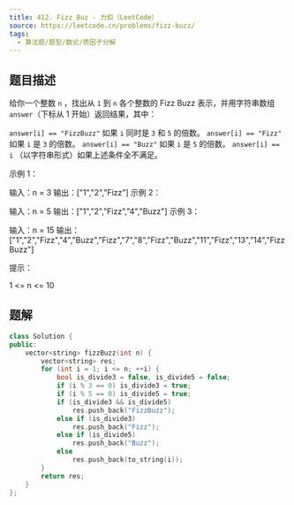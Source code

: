 ```yaml
---
title: 412. Fizz Buz - 力扣（LeetCode）
source: https://leetcode.cn/problems/fizz-buzz/
tags:
  - 算法题/题型/数论/质因子分解
---
```


## 题目描述
给你一个整数 `n` ，找出从 `1` 到 `n` 各个整数的 Fizz Buzz 表示，并用字符串数组 `answer`（下标从 1 开始）返回结果，其中：

`answer[i] == "FizzBuzz"` 如果 `i` 同时是 `3` 和 `5` 的倍数。
`answer[i] == "Fizz"` 如果 `i` 是 `3` 的倍数。
`answer[i] == "Buzz"` 如果 `i` 是 `5` 的倍数。
`answer[i] == i` （以字符串形式）如果上述条件全不满足。
 

示例 1：

输入：n = 3
输出：["1","2","Fizz"]
示例 2：

输入：n = 5
输出：["1","2","Fizz","4","Buzz"]
示例 3：

输入：n = 15
输出：["1","2","Fizz","4","Buzz","Fizz","7","8","Fizz","Buzz","11","Fizz","13","14","FizzBuzz"]
 

提示：

1 <= n <= 10

## 题解

```cpp
class Solution {
public:
    vector<string> fizzBuzz(int n) {
        vector<string> res;
        for (int i = 1; i <= n; ++i) {
            bool is_divide3 = false, is_divide5 = false;
            if (i % 3 == 0) is_divide3 = true;
            if (i % 5 == 0) is_divide5 = true;
            if (is_divide3 && is_divide5)
                res.push_back("FizzBuzz");
            else if (is_divide3)
                res.push_back("Fizz");
            else if (is_divide5)
                res.push_back("Buzz");
            else
                res.push_back(to_string(i));
        }
        return res;
    }
};
```
